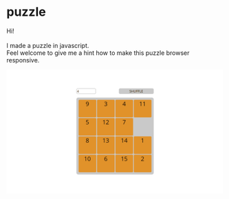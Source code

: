 # puzzle

Hi! <br /><br />
I made a puzzle in javascript. <br />
Feel welcome to give me a hint how to make this puzzle browser responsive.

![Noak Puzzle Gif](https://github.com/noak-1/puzzle/blob/caa4079b9335aa89541e8ef2cd307c5e01f5dbca/n-puzzle.gif)

